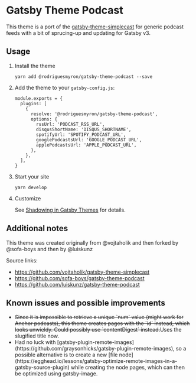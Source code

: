 # Gatsby Theme Podcast

This theme is a port of the [gatsby-theme-simplecast](https://gatsby-theme-simplecast.netlify.app) for generic podcast feeds with a bit of sprucing-up and updating for Gatsby v3.

## Usage

1. Install the theme

   ```
   yarn add @rodriguesmyron/gatsby-theme-podcast --save
   ```

2. Add the theme to your `gatsby-config.js`:

   ```
   module.exports = {
     plugins: [
       {
         resolve: '@rodriguesmyron/gatsby-theme-podcast',
         options: {
           rssUrl: 'PODCAST_RSS_URL',
           disqusShortName: 'DISQUS_SHORTNAME',
           spotifyUrl: 'SPOTIFY_PODCAST_URL',
           googlePodcastsUrl: 'GOOGLE_PODCAST_URL',
           applePodcastsUrl: 'APPLE_PODCAST_URL',
         },
       },
     ],
   }
   ```

3. Start your site

   ```
   yarn develop
   ```

4. Customize

   See [Shadowing in Gatsby Themes](https://www.gatsbyjs.org/docs/themes/shadowing/) for details.

## Additional notes

This theme was created originally from @vojtaholik and then forked by @sofa-boys and then by @luiskunz

Source links:

- https://github.com/vojtaholik/gatsby-theme-simplecast
- https://github.com/sofa-boys/gatsby-theme-podcast
- https://github.com/luiskunz/gatsby-theme-podcast

## Known issues and possible improvements
<ul><li><strike>Since it is impossible to retrieve a unique `num` value (might work for Anchor podcasts), this theme creates pages with the `id` instead, which looks unwieldy. Could possibly use `contentDigest` instead.</strike>Uses the slugified title now.</li>
<li>Had no luck with [gatsby-plugin-remote-images](https://github.com/graysonhicks/gatsby-plugin-remote-images), so a possible alternative is to create a new [file node](https://egghead.io/lessons/gatsby-optimize-remote-images-in-a-gatsby-source-plugin) while creating the node pages, which can then be optimized using gatsby-image.</li>
</ul>